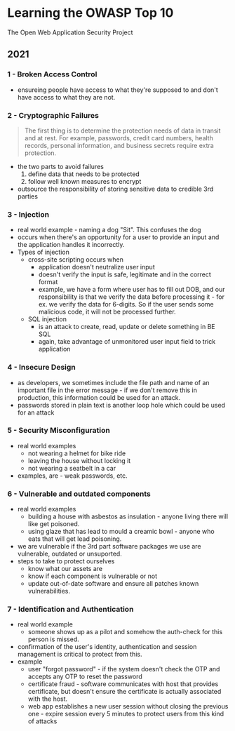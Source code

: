 # Learning the OWASP Top 10
The Open Web Application Security Project

## 2021

### 1 - Broken Access Control
- ensureing people have access to what they're supposed to and don't have access to what they are not.

### 2 - Cryptographic Failures
> The first thing is to determine the protection needs of data in transit and at rest. For example, passwords, credit card numbers, health records, personal information, and business secrets require extra protection.
- the two parts to avoid failures
    1. define data that needs to be protected
    1. follow well known measures to encrypt
- outsource the responsibility of storing sensitive data to credible 3rd parties

### 3 - Injection
- real world example - naming a dog "Sit".  This confuses the dog
- occurs when there's an opportunity for a user to provide an input and the application handles it incorrectly.
- Types of injection
    - cross-site scripting occurs when 
        - application doesn't neutralize user input
        - doesn't verify the input is safe, legitimate and in the correct format
        - example, we have a form where user has to fill out DOB, and our responsibility is that we verify the data before processing it - for ex. we verify the data for 6-digits.  So if the user sends some malicious code, it will not be processed further.
    - SQL injection
        - is an attack to create, read, update or delete something in BE SQL
        - again, take advantage of unmonitored user input field to trick application

### 4 - Insecure Design
- as developers, we sometimes include the file path and name of an important file in the error message - if we don't remove this in production, this information could be used for an attack.
- passwords stored in plain text is another loop hole which could be used for an attack

### 5 - Security Misconfiguration
- real world examples
    - not wearing a helmet for bike ride
    - leaving the house without locking it
    - not wearing a seatbelt in a car
- examples, are - weak passwords, etc.

### 6 - Vulnerable and outdated components
- real world examples 
    - building a house with asbestos as insulation - anyone living there will like get poisoned.
    - using glaze that has lead to mould a creamic bowl - anyone who eats that will get lead poisoning. 
- we are vulnerable if the 3rd part software packages we use are vulnerable, outdated or unsuported.
- steps to take to protect ourselves
    - know what our assets are
    - know if each component is vulnerable or not
    - update out-of-date software and ensure all patches known vulnerabilities.

### 7 - Identification and Authentication
- real world example
    - someone shows up as a pilot and somehow the auth-check for this person is missed.
- confirmation of the user's identity, authentication and session management is critical to protect from this.
- example
    - user "forgot password" - if the system doesn't check the OTP and accepts any OTP to reset the password
    - certificate fraud - software communicates with host that provides certificate, but doesn't ensure the certificate is actually associated with the host.
    - web app establishes a new user session without closing the previous one - expire session every 5 minutes to protect users from this kind of attacks

